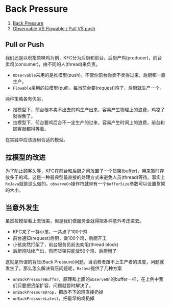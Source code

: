 # Back Pressure

1. [Back Pressure](https://github.com/ReactiveX/RxJava/wiki/Backpressure-(2.0))
2. [Observable VS Flowable / Pull VS push](https://github.com/ReactiveX/RxJava/wiki/What's-different-in-2.0#which-type-to-use)

## Pull or Push

我们还是以吮指原味鸡为例，KFC分为后厨和前台。后厨产鸡(producer)，前台卖鸡(consumer)，由不同的人(thread)来负责。

- `Observable`采用的是推模型(push)。不管你前台你卖不卖得过来，后厨都一直生产。
- `Flowable`采用的拉模型(pull)。每当前台要(request)鸡了，后厨就生产一个。

两种策略各有优劣，

- 推模型下，前台根本卖不出去的鸡生产出来，容易产生物理上的浪费，鸡凉了就得倒了。
- 拉模型下，前台要鸡后台不一定生产的过来，容易产生时间上的浪费，前台和顾客就都得等着。

在实践中应该选用合适的模型。

## 拉模型的改进

为了防止顾客久等，KFC在前台和后厨之间放置了一个货架(buffer)，用来暂时存放多于的鸡。这是一种最典型最直接的处理方式来避免人员(thread)等待。事实上`RxJava`就是这么做的。`observeOn`操作符就带有一个`bufferSize`参数可以设置货架的大小。

## 当意外发生

虽然拉模型看上去很美，但是我们做服务业就得把各种意外考虑进去。

- KFC来了一群小孩，一共点了100个鸡
- 前台通知(request)后厨，做100个鸡，后厨开工
- 小孩突然打架了，前台服务员前去劝阻(thread block)
- 后厨鸡陆续产出，然而货架只能放50个鸡，后厨懵了

这就是所谓的背压(Back Pressure)问题，当消费者跟不上生产者的进度，问题就发生了。那么怎么解决背压问题呢，`RxJava`提供了几种方案

- `onBackPressureBuffer`，原理和上面的`observeOn`的buffer一样，在上例中我们只要把货架扩容，问题就暂时解决了。
- `onBackPressureDrop`，把放不下的鸡直接扔掉
- `onBackPressureLatest`，把最早的鸡扔掉